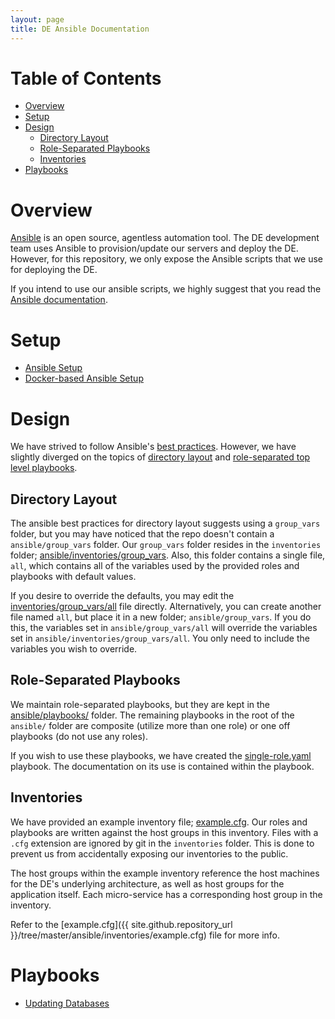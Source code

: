 ```yaml
---
layout: page
title: DE Ansible Documentation
---
```


# Table of Contents
* [Overview](#overview)
* [Setup](#setup)
* [Design](#design)
    * [Directory Layout](#directory-layout)
    * [Role-Separated Playbooks](#role-separated-playbooks)
    * [Inventories](#inventories)
* [Playbooks](#playbooks)

# Overview
[Ansible](http://www.ansible.com/) is an open source, agentless automation tool. The DE development
team uses Ansible to provision/update our servers and deploy the DE. However, for this repository,
we only expose the Ansible scripts that we use for deploying the DE. 

If you intend to use our ansible scripts, we highly suggest that you read the 
[Ansible documentation](http://docs.ansible.com/ansible/index.html).

# Setup

* [Ansible Setup](setup/ansible.html)
* [Docker-based Ansible Setup](setup/docker.html)

# Design
We have strived to follow Ansible's 
[best practices](http://docs.ansible.com/ansible/playbooks_best_practices.html). 
However, we have slightly diverged on the topics of 
[directory layout](http://docs.ansible.com/ansible/playbooks_best_practices.html#directory-layout) and
[role-separated top level playbooks](http://docs.ansible.com/ansible/playbooks_best_practices.html#top-level-playbooks-are-separated-by-role).

## Directory Layout
The ansible best practices for directory layout suggests using a `group_vars` folder, but you may 
have noticed that the repo doesn't contain a `ansible/group_vars` folder. Our `group_vars` folder 
resides in the `inventories` folder; 
[ansible/inventories/group_vars]({{site.github.repository_url}}/tree/master/ansible/inventories/group_vars).
Also, this folder contains a single file, `all`, which contains all of the variables used by the 
provided roles and playbooks with default values.

If you desire to override the defaults, you may edit the 
[inventories/group_vars/all]({{site.github.repository_url}}/tree/master/ansible/group_vars/all) 
file directly. Alternatively, you can create another file named `all`, but place it in a new 
folder; `ansible/group_vars`. If you do this, the variables set in `ansible/group_vars/all` will 
override the variables set in `ansible/inventories/group_vars/all`. You only need to include the 
variables you wish to override.

## Role-Separated Playbooks
We maintain role-separated playbooks, but they are kept in the 
[ansible/playbooks/]({{site.github.repository_url}}/tree/master/ansible/playbooks) folder. The 
remaining playbooks in the root of the `ansible/` folder are composite (utilize more than one role)
or one off playbooks (do not use any roles). 

If you wish to use these playbooks, we have created the 
[single-role.yaml]({{site.github.repository_url}}/tree/master/ansible/single-role.yaml) playbook. 
The documentation on its use is contained within the playbook.

## Inventories
We have provided an example inventory file; 
[example.cfg]({{site.github.repository_url}}/tree/master/ansible/inventories/example.cfg). Our 
roles and playbooks are written against the host groups in this inventory. Files with a `.cfg` 
extension are ignored by git in the `inventories` folder. This is done to prevent us from 
accidentally exposing our inventories to the public.

The host groups within the example inventory reference the host machines for the DE's underlying 
architecture, as well as host groups for the application itself. Each micro-service has a 
corresponding host group in the inventory.

Refer to the 
[example.cfg]({{ site.github.repository_url }}/tree/master/ansible/inventories/example.cfg) file for
more info.

# Playbooks
* [Updating Databases](work_instructions/database.html)

